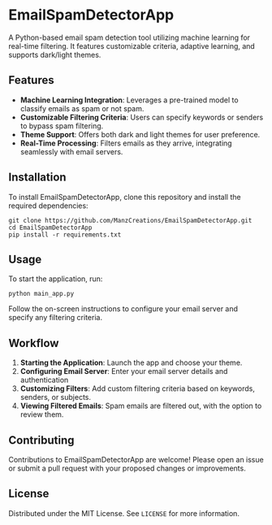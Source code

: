 # EmailSpamDetectorApp

A Python-based email spam detection tool utilizing machine learning for real-time filtering. It features customizable criteria, adaptive learning, and supports dark/light themes.

## Features

- **Machine Learning Integration**: Leverages a pre-trained model to classify emails as spam or not spam.
- **Customizable Filtering Criteria**: Users can specify keywords or senders to bypass spam filtering.
- **Theme Support**: Offers both dark and light themes for user preference.
- **Real-Time Processing**: Filters emails as they arrive, integrating seamlessly with email servers.

## Installation

To install EmailSpamDetectorApp, clone this repository and install the required dependencies:

```
git clone https://github.com/ManzCreations/EmailSpamDetectorApp.git
cd EmailSpamDetectorApp
pip install -r requirements.txt
```

## Usage

To start the application, run:
```
python main_app.py
```
Follow the on-screen instructions to configure your email server and specify any filtering criteria.

## Workflow
1. **Starting the Application**: Launch the app and choose your theme.
2. **Configuring Email Server**: Enter your email server details and authentication
3. **Customizing Filters**: Add custom filtering criteria based on keywords, senders, or subjects.
4. **Viewing Filtered Emails**: Spam emails are filtered out, with the option to review them.

## Contributing
Contributions to EmailSpamDetectorApp are welcome! Please open an issue or submit a pull request with your proposed changes or improvements.

## License
Distributed under the MIT License. See `LICENSE` for more information.
